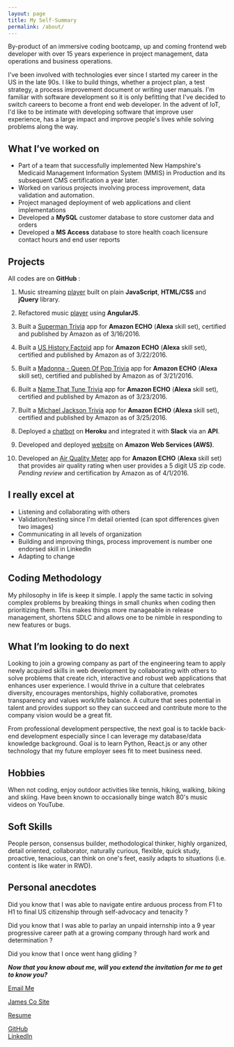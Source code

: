 ```yaml
---
layout: page
title: My Self-Summary
permalink: /about/
---
```



By-product of an immersive coding bootcamp, up and coming frontend web developer with over 15 years experience in project management, data operations and business operations.

I've been involved with technologies ever since I started my career in the US in the late 90s. I like to build things, whether a project plan, a test strategy, a process improvement document or writing user manuals. I'm familiar with software development so it is only befitting that I've decided to switch careers to become a front end web developer. In the advent of IoT, I'd like to be intimate with developing software that improve user experience, has a large impact and improve people's lives while solving problems along the way.

## What I’ve worked on ##

 - Part of a team that successfully implemented New Hampshire's Medicaid Management Information System (MMIS) in Production and its subsequent CMS certification a year later.
 - Worked on various projects involving process improvement, data validation and automation.
 - Project managed deployment of web applications and client implementations
 - Developed a **MySQL** customer database to store customer data and orders
 - Developed a **MS Access** database to store health coach licensure contact hours and end user reports


## Projects ##
All codes are on **GitHub** :

 1. Music streaming [player](https://github.com/hcamdclk8/bloc-jams.git) built on plain **JavaScript**, **HTML/CSS** and **jQuery** library.
 
 2. Refactored music [player](https://github.com/hcamdclk8/bloc-jams-angular.git) using **AngularJS**.
 3. Built a [Superman Trivia](https://github.com/hcamdclk8/SupermanTrivia.git) app for **Amazon ECHO** (**Alexa** skill set), certified and published by Amazon as of 3/16/2016.
 4. Built a [US History Factoid](https://github.com/hcamdclk8/US-history-Facts.git) app for **Amazon ECHO** (**Alexa** skill set), certified and published by Amazon as of 3/22/2016.
 5. Built a [Madonna - Queen Of Pop Trivia](https://github.com/hcamdclk8/QueenOfPopTrivia.git) app for **Amazon ECHO** (**Alexa** skill set), certified and published by Amazon as of 3/21/2016.
 6. Built a [Name That Tune Trivia](https://github.com/hcamdclk8/NameThatSongTrivia.git) app for **Amazon ECHO** (**Alexa** skill set), certified and published by Amazon as of 3/23/2016.
 7. Built a [Michael Jackson Trivia](https://github.com/hcamdclk8/KingOfPopTrivia.git) app for **Amazon ECHO** (**Alexa** skill set), certified and published by Amazon as of 3/25/2016.
 8. Deployed a [chatbot](https://github.com/hcamdclk8/starbot.git) on **Heroku** and integrated it with **Slack** via an **API**.
 9. Developed and deployed [website](http://jamescodev.info.s3-website-us-east-1.amazonaws.com) on **Amazon Web Services (AWS)**.
 10. Developed an [Air Quality Meter](https://github.com/hcamdclk8/AirQuality.git) app for **Amazon ECHO** (**Alexa** skill set) that provides air quality rating when user provides a 5 digit US zip code. *Pending review* and certification by Amazon as of 4/1/2016.


<!-- Side Projects 
Personal [homepage](http://hcamdclk8.github.io) that is still under construction. -->

## I really excel at ##

 - Listening and collaborating with others
 - Validation/testing since I'm detail oriented (can spot differences given two images)
 - Communicating in all levels of organization
 - Building and improving things, process improvement is number one endorsed skill in LinkedIn
 - Adapting to change

## Coding Methodology ##
My philosophy in life is keep it simple. I apply the same tactic in solving complex problems by breaking things in small chunks when coding then prioritizing them. This makes things more manageable in release management, shortens SDLC and allows one to be nimble in responding to new features or bugs.

## What I’m looking to do next ##
Looking to join a growing company as part of the engineering team to apply newly acquired skills in web development by collaborating with others to solve problems that create rich, interactive and robust web applications that enhances user experience. I would thrive in a culture that celebrates diversity, encourages mentorships, highly collaborative, promotes transparency and values work/life balance. A culture that sees potential in talent and provides support so they can succeed and contribute more to the company vision would be a great fit.

From professional development perspective, the next goal is to tackle back-end development especially since I can leverage my database/data knowledge background. Goal is to learn Python, React.js or any other technology that my future employer sees fit to meet business need.

## Hobbies ##
When not coding, enjoy outdoor activities like tennis, hiking, walking, biking and skiing. Have been known to occasionally binge watch 80's music videos on YouTube.

## Soft Skills ##
People person, consensus builder, methodological thinker, highly organized, detail oriented, collaborator, naturally curious, flexible, quick study, proactive, tenacious, can think on one's feet, easily adapts to situations (i.e. content is like water in RWD).

## Personal anecdotes ##
Did you know that I was able to navigate entire arduous process from F1 to H1 to final US citizenship through self-advocacy and tenacity ?

Did you know that I was able to parlay an unpaid internship into a 9 year progressive career path at a growing company through hard work and determination ?

Did you know that I once went hang gliding ?

***Now that you know about me, will you extend the invitation for me to get to know you?***

[Email Me](mailto:hcamdclk8@gmail.com)

[James Co Site](http://jamescodev.info.s3-website-us-east-1.amazonaws.com)

[Resume](https://drive.google.com/file/d/0B6LI39S3y_-ySkZNdlhzTFR6dmc/view)

[GitHub](https://github.com/hcamdclk8)   
[LinkedIn](https://www.linkedin.com/in/jamescojr)




